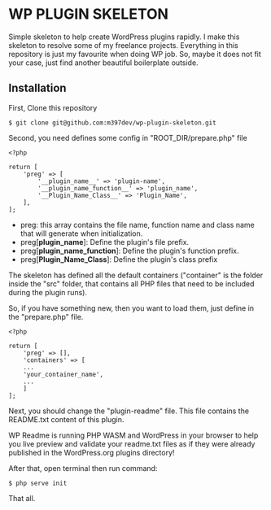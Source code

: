 # WP PLUGIN SKELETON

Simple skeleton to help create WordPress plugins rapidly. I make this skeleton to resolve some of my freelance projects.
Everything in this repository is just my favourite when doing WP job. So, maybe it does not fit your case, just find
another beautiful boilerplate outside.

## Installation

First, Clone this repository
```
$ git clone git@github.com:m397dev/wp-plugin-skeleton.git
```

Second, you need defines some config in "ROOT_DIR/prepare.php" file

```
<?php

return [
    'preg' => [
        '__plugin_name__' => 'plugin-name',
        '__plugin_name_function__' => 'plugin_name',
        '__Plugin_Name_Class__' => 'Plugin_Name',
    ],
];
```

* preg: this array contains the file name, function name and class name that will generate when initialization.
* preg[__plugin_name__]:           Define the plugin's file prefix.
* preg[__plugin_name_function__]:  Define the plugin's function prefix.
* preg[__Plugin_Name_Class__]:     Define the plugin's class prefix

The skeleton has defined all the default containers ("container" is the folder inside the "src" folder, that contains
all PHP files that need to
be included during the plugin runs).

So, if you have something new, then you want to load them, just define in the "prepare.php" file.

```
<?php

return [
    'preg' => [],
    'containers' => [
    ...
    'your_container_name',
    ...
    ]
];
```

Next, you should change the "plugin-readme" file. This file contains the README.txt content of this plugin.

WP Readme is running PHP WASM and WordPress in your browser to help you live preview and validate your
readme.txt files as if they were already published in the WordPress.org plugins directory!

After that, open terminal then run command:

```
$ php serve init
```

That all.
